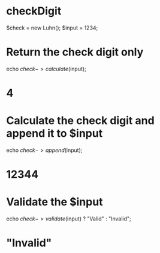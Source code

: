 # checkDigit

$check = new Luhn();
$input = 1234;

# Return the check digit only
echo $check -> calculate($input);
# 4

# Calculate the check digit and append it to $input
echo $check -> append($input);
# 12344

# Validate the $input
echo $check -> validate($input) ? "Valid" : "Invalid";
# "Invalid"
